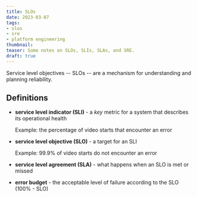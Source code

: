 ```yaml
---
title: SLOs
date: 2023-03-07
tags:
- slos
- sre
- platform engineering
thumbnail:
teaser: Some notes on SLOs, SLIs, SLAs, and SRE.
draft: true
---
```


Service level objectives -- SLOs -- are a mechanism for understanding and planning reliability.

## Definitions

* **service level indicator (SLI)** - a _key_ metric for a system that describes its operational health

  Example: the percentage of video starts that encounter an error

* **service level objective (SLO)** - a target for an SLI

  Example: 99.9% of video starts do not encounter an error

* **service level agreement (SLA)** - what happens when an SLO is met or missed

* **error budget** - the acceptable level of failure according to the SLO (100% - SLO)
